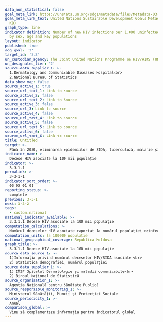 ```yaml
---
data_non_statistical: false
goal_meta_link: https://unstats.un.org/sdgs/metadata/files/Metadata-03-03-01.pdf
goal_meta_link_text: United Nations Sustainable Development Goals Metadata (PDF 372
  KB)
graph_type: line
indicator_definition: Number of new HIV infections per 1,000 uninfected population,
  by sex, age and key populations
layout: indicator
published: true
sdg_goal: '3'
target_id: '3.3'
un_custodian_agency: The Joint United Nations Programme on HIV/AIDS (UNAIDS)
un_designated_tier: '2'
source-data_supplier_1: >-
  1.Dermatology and Communicable Diseases Hospital<br> 
  2.National Bureau of Statistics
data_show_map: false
source_active_1: true
source_url_text_1: Link to source
source_active_2: false
source_url_text_2: Link to Source
source_active_3: false
source_url_3: Link to source
source_active_4: false
source_url_text_4: Link to source
source_active_5: false
source_url_text_5: Link to source
source_active_6: false
source_url_text_6: Link to source
title: Untitled
target: >-
  Până în 2030, eliminarea epidemiilor de SIDA, tuberculoză, malarie și boli tropicale neglijate, precum și combaterea hepatitei, bolilor condiționate de apă și a altor boli transmisibile
indicator_name: >-
  Decese HIV asociate la 100 mii populație
indicator: >-
  3.3.1.1
permalink: >-
  3-3-1-1
indicator_sort_order: >-
  03-03-01-01
reporting_status: >-
  complete
previous: 3-3-1
next: 3-3-2
tags:
  - custom.national
national_indicator_available: >-
  3.3.1.1 Decese HIV asociate la 100 mii populație
computation_calculations: >-
  Numărul deceselor HIV asociate raportat la numărul populației neinfectate*100000
computation_units: la 100000 populație
national_geographical_coverage: Republica Moldova
graph_title: >-
  3.3.1.1 Decese HIV asociate la 100 mii populație
source_data_source_1: >-
  1)Informația privind numărul deceselor HIV/SIDA asociate <br> 
  2) Statistica demografiei, numărul populației
source_data_supplier_1: >-
  1) IMSP Spitalul Dermatologie și maladii comunicabile<br> 
  2) Biroul Național de Statistică
source_organisation_1: >-
  Agenția Națională pentru Sănătate Publică
source_responsible_monitoring_1: >-
  Ministerul Sănătății, Muncii și Protecției Sociale
source_periodicity_1: >-
  Anual
comparison_global: >-
  Vine să complementeze informația pentru indicatorul global
---
```

